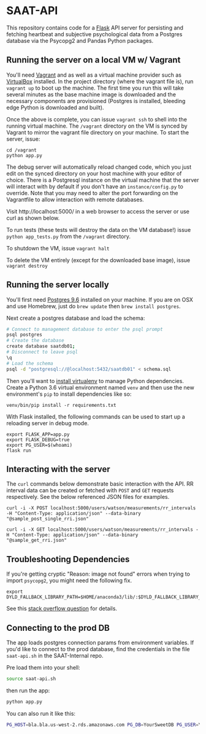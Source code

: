 # SAAT-API

This repository contains code for a [Flask](http://flask.pocoo.org/docs/0.11/) API server for persisting and fetching heartbeat and subjective psychological data from a Postgres database via the Psycopg2 and Pandas Python packages.

## Running the server on a local VM w/ Vagrant

You'll need [Vagrant](https://www.vagrantup.com/) and as well as a virtual machine provider such as [VirtualBox](https://www.virtualbox.org/wiki/VirtualBox) installed. In the project directory (where the vagrant file is), run `vagrant up` to boot up the machine. The first time you run this will take several minutes as the base machine image is downloaded and the necessary components are provisioned (Postgres is installed, bleeding edge Python is downloaded and built).

Once the above is complete, you can issue `vagrant ssh` to shell into the running virtual machine. The `/vagrant` directory on the VM is synced by Vagrant to mirror the vagrant file directory on your machine. To start the server, issue:

```
cd /vagrant
python app.py
```

The debug server will automatically reload changed code, which you just edit on the synced directory on your host machine with your editor of choice. There is a Postgresql instance on the virtual machine that the server will interact with by default if you don't have an `instance/config.py` to override. Note that you may need to alter the port forwarding on the Vagrantfile to allow interaction with remote databases.

Visit http://localhost:5000/ in a web browser to access the server or use curl as shown below.

To run tests (these tests will destroy the data on the VM database!) issue `python app_tests.py` from the `/vagrant` directory.

To shutdown the VM, issue `vagrant halt`

To delete the VM entirely (except for the downloaded base image), issue `vagrant destroy`

## Running the server locally

You'll first need [Postgres 9.6](https://www.postgresql.org/) installed on your machine. If you are on OSX and use Homebrew, just do `brew update` then `brew install postgres`.

Next create a postgres database and load the schema:
```sh
# Connect to management database to enter the psql prompt
psql postgres
# Create the database
create database saatdb01;
# Disconnect to leave psql
\q
# Load the schema
psql -d "postgresql://@localhost:5432/saatdb01" < schema.sql
```

Then you'll want to [install virtualenv](http://docs.python-guide.org/en/latest/dev/virtualenvs/) to manage Python dependencies. Create a Python 3.6 virtual environment named `venv` and then use the new environment's `pip` to install dependencies like so:

    venv/bin/pip install -r requirements.txt
    
With Flask installed, the following commands can be used to start up a reloading server in debug mode. 

    export FLASK_APP=app.py
    export FLASK_DEBUG=true
    export PG_USER=$(whoami)
    flask run

## Interacting with the server

The `curl` commands below demonstrate basic interaction with the API. RR interval data can be created or fetched with `POST` and `GET` requests respectively. See the below referenced JSON files for examples.

	curl -i -X POST localhost:5000/users/watson/measurements/rr_intervals -H "Content-Type: application/json" --data-binary "@sample_post_single_rri.json"

	curl -i -X GET localhost:5000/users/watson/measurements/rr_intervals -H "Content-Type: application/json" --data-binary "@sample_get_rri.json"

## Troubleshooting Dependencies

If you're getting cryptic "Reason: image not found" errors when trying to import `psycopg2`, you might need the following fix.

    export DYLD_FALLBACK_LIBRARY_PATH=$HOME/anaconda3/lib/:$DYLD_FALLBACK_LIBRARY_PATH

See this [stack overflow question](http://stackoverflow.com/questions/27264574/import-psycopg2-library-not-loaded-libssl-1-0-0-dylib) for details.

## Connecting to the prod DB

The app loads postgres connection params from environment variables.
If you'd like to connect to the prod database, find the credentials in
the file `saat-api.sh` in the SAAT-Internal repo.

Pre load them into your shell:

```sh
source saat-api.sh
```

then run the app:

```sh
python app.py
```

You can also run it like this:

```sh
PG_HOST=bla.bla.us-west-2.rds.amazonaws.com PG_DB=YourSweetDB PG_USER=YourCoolUser PG_PASS=Blabla python app.py
```
